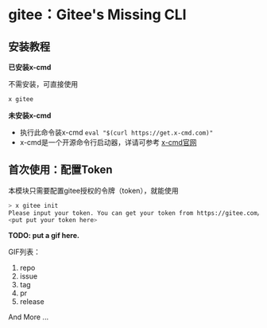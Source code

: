 # gitee：Gitee's Missing CLI

## 安装教程

**已安装x-cmd**

不需安装，可直接使用

```bash
x gitee
```

**未安装x-cmd**
- 执行此命令装x-cmd `eval "$(curl https://get.x-cmd.com)"`
- x-cmd是一个开源命令行启动器，详请可参考 [x-cmd官网](https://x-cmd.com)

## 首次使用：配置Token

本模块只需要配置gitee授权的令牌（token），就能使用

```bash
> x gitee init
Please input your token. You can get your token from https://gitee.com/profile/personal_access_tokens
<put put your token here>
```

**TODO: put a gif here.**

GIF列表：

1. repo
2. issue
3. tag
4. pr
5. release

And More ...

